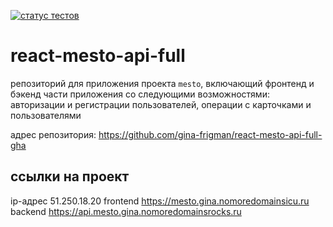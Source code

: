 [![статус тестов](../../actions/workflows/tests.yml/badge.svg)](../../actions/workflows/tests.yml)

# react-mesto-api-full
репозиторий для приложения проекта `mesto`, включающий фронтенд и бэкенд части приложения со следующими возможностями: авторизации и регистрации пользователей, операции с карточками и пользователями 

адрес репозитория: https://github.com/gina-frigman/react-mesto-api-full-gha

## ссылки на проект

ip-адрес 51.250.18.20
frontend https://mesto.gina.nomoredomainsicu.ru
backend https://api.mesto.gina.nomoredomainsrocks.ru